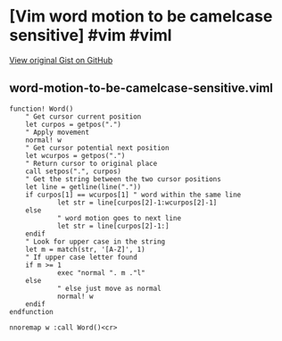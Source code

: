 # [Vim word motion to be camelcase sensitive] #vim #viml

[View original Gist on GitHub](https://gist.github.com/Integralist/87742ba01bb58be8b0e293b5ba3fbfd3)

## word-motion-to-be-camelcase-sensitive.viml

```viml
function! Word()
    " Get cursor current position
    let curpos = getpos(".")
    " Apply movement
    normal! w
    " Get cursor potential next position
    let wcurpos = getpos(".")
    " Return cursor to original place
    call setpos(".", curpos)
    " Get the string between the two cursor positions
    let line = getline(line("."))
    if curpos[1] == wcurpos[1] " word within the same line
            let str = line[curpos[2]-1:wcurpos[2]-1]
    else
            " word motion goes to next line
            let str = line[curpos[2]-1:]
    endif
    " Look for upper case in the string
    let m = match(str, '[A-Z]', 1)
    " If upper case letter found
    if m >= 1
            exec "normal ". m ."l"
    else
            " else just move as normal
            normal! w
    endif
endfunction

nnoremap w :call Word()<cr>
```


